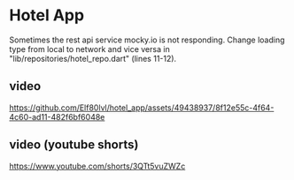# Hotel App

Sometimes the rest api service mocky.io is not responding. Change loading type from local to network and vice versa in "lib/repositories/hotel_repo.dart" (lines 11-12).

## video
https://github.com/Elf80lvl/hotel_app/assets/49438937/8f12e55c-4f64-4c60-ad11-482f6bf6048e

## video (youtube shorts)
https://www.youtube.com/shorts/3QTt5vuZWZc

